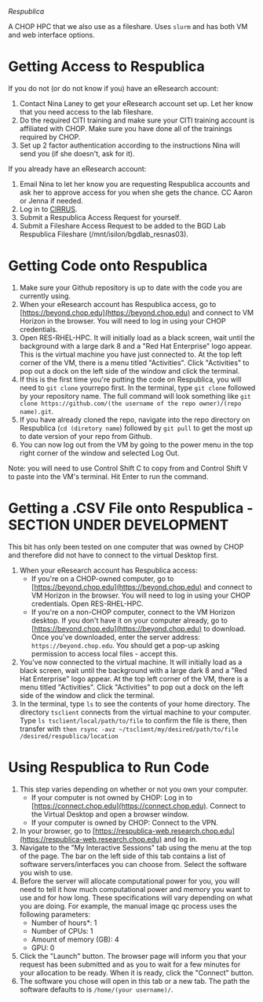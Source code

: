 *Respublica*

A CHOP HPC that we also use as a fileshare. Uses `slurm` and has both VM and web interface options.

# Getting Access to Respublica

If you do not (or do not know if you) have an eResearch account:

1. Contact Nina Laney to get your eResearch account set up. Let her know that you need access to the lab fileshare. 
2. Do the required CITI training and make sure your CITI training account is affiliated with CHOP. Make sure you have done all of the trainings required by CHOP.
3. Set up 2 factor authentication according to the instructions Nina will send you (if she doesn't, ask for it).

If you already have an eResearch account: 

1. Email Nina to let her know you are requesting Respublica accounts and ask her to approve access for you when she gets the chance. CC Aaron or Jenna if needed.
2. Log in to [CIRRUS](https://www.research.chop.edu/applications/cirrus). 
3. Submit a Respublica Access Request for yourself.
4. Submit a Fileshare Access Request to be added to the BGD Lab Respublica Fileshare (/mnt/isilon/bgdlab_resnas03). 

# Getting Code onto Respublica

1. Make sure your Github repository is up to date with the code you are currently using.
2. When your eResearch account has Respublica access, go to [https://beyond.chop.edu](https://beyond.chop.edu) and connect to VM Horizon in the browser. You will need to log in using your CHOP credentials.
3. Open RES-RHEL-HPC. It will initially load as a black screen, wait until the background with a large dark 8 and a "Red Hat Enterprise" logo appear. This is the virtual machine you have just connected to. At the top left corner of the VM, there is a menu titled "Activities". Click "Activities" to pop out a dock on the left side of the window and click the terminal.
4. If this is the first time you're putting the code on Respublica, you will need to `git clone` yourrepo first. In the terminal, type `git clone` followed by your repository name. The full command will look something like `git clone https://github.com/(the username of the repo owner)/(repo name).git`. 
5. If you have already cloned the repo, navigate into the repo directory on Respublica (`cd (diretory name`) followed by `git pull` to get the most up to date version of your repo from Github.
6. You can now log out from the VM by going to the power menu in the top right corner of the window and selected Log Out.

Note: you will need to use Control Shift C to copy from and Control Shift V to paste into the VM's terminal. Hit Enter to run the command.

# Getting a .CSV File onto Respublica - SECTION UNDER DEVELOPMENT

This bit has only been tested on one computer that was owned by CHOP and therefore did not have to connect to the virtual Desktop first.
1. When your eResearch account has Respublica access: 
     - If you're on a CHOP-owned computer, go to [https://beyond.chop.edu](https://beyond.chop.edu) and connect to VM Horizon in the browser. You will need to log in using your CHOP credentials. Open RES-RHEL-HPC. 
     - If you're on a non-CHOP computer, connect to the VM Horizon desktop. If you don't have it on your computer already, go to [https://beyond.chop.edu](https://beyond.chop.edu) to download. Once you've downloaded, enter the server address: `https://beyond.chop.edu`. You should get a pop-up asking permission to access local files - accept this. 
2. You've now connected to the virtual machine. It will initially load as a black screen, wait until the background with a large dark 8 and a "Red Hat Enterprise" logo appear. At the top left corner of the VM, there is a menu titled "Activities". Click "Activities" to pop out a dock on the left side of the window and click the terminal.
3. In the terminal, type `ls` to see the contents of your home directory. The directory `tsclient` connects from the virtual machine to your computer. Type `ls tsclient/local/path/to/file` to confirm the file is there, then transfer with `then rsync -avz ~/tsclient/my/desired/path/to/file /desired/respublica/location`

# Using Respublica to Run Code

1. This step varies depending on whether or not you own your computer. 
    - If your computer is not owned by CHOP: Log in to [https://connect.chop.edu](https://connect.chop.edu). Connect to the Virtual Desktop and open a browser window. 
    - If your computer is owned by CHOP: Connect to the VPN. 
2. In your browser, go to [https://respublica-web.research.chop.edu](https://respublica-web.research.chop.edu) and log in.
3. Navigate to the "My Interactive Sessions" tab using the menu at the top of the page. The bar on the left side of this tab contains a list of software servers/interfaces you can choose from. Select the software you wish to use.
4. Before the server will allocate computational power for you, you will need to tell it how much computational power and memory you want to use and for how long. These specifications will vary depending on what you are doing. For example, the manual image qc process uses the following parameters:
    - Number of hours\*: 1
    - Number of CPUs: 1
    - Amount of memory (GB): 4
    - GPU: 0
5. Click the "Launch" button. The browser page will inform you that your request has been submitted and as you to wait for a few minutes for your allocation to be ready. When it is ready, click the "Connect" button.
6. The software you chose will open in this tab or a new tab. The path the software defaults to is `/home/(your username)/`.

